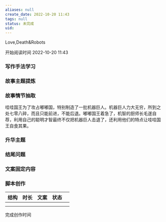 ```yaml
---
aliases: null
create_date: 2022-10-20 11:43 
tags: null
status: 未完成 
uid: 
---
```


Love,Death&Robots

开始阅读时间 2022-10-20  11:43

### 写作手法学习


### 故事主题提炼


### 故事情节抽取
哇哇国王为了攻占嘟嘟国，特别制造了一批机器巨人。机器巨人力大无穷，所到之处七零八碎，而且只能前进，不能后退。嘟嘟国王着急了，机智的厨师长毛遂自荐，利用自己的聪明才智最终不仅把机器巨人击退了，还利用他们的特点让哇哇国王自食其果。

### 升华主题


### 结尾问题


### 文案固定内容


### 脚本创作

| 结构 | 时长 | 文案 | 状态 |     |
| ---- | ---- | ---- | ---- | --- |
|      |      |      |      |     |
|      |      |      |      |     |

完成创作时间  


